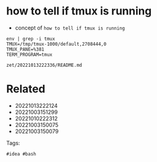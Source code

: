 # how to tell if tmux is running

- concept of `how to tell if tmux is running`

```
env | grep -i tmux
TMUX=/tmp/tmux-1000/default,2708444,0
TMUX_PANE=%381
TERM_PROGRAM=tmux
```

` zet/20221013222336/README.md `

# Related

- 20221013222124
- 20221003151299
- 20221010222312
- 20221003150075
- 20221003150079

Tags:

    #idea #bash
